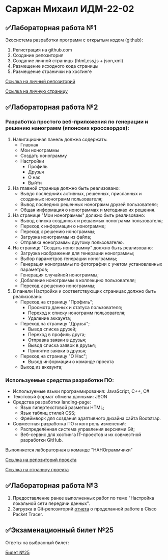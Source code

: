 # Саржан Михаил ИДМ-22-02

## ✅Лабораторная работа №1
Экосистема разработки программ с открытым кодом (github):
1. Регистрация на github.com
2. Создание репозитория
3. Создание личной страницы (html,css,js + json,xml)
4. Размещение исходного кода страницы
5. Размещение странички на хостинге

[Ссылка на личный репозиторий](https://github.com/SarmiAnsim/SarmiAnsim.github.io)

[Ссылка на личную страницу](https://sarmiansim.github.io)

## ✅Лабораторная работа №2

### Разработка простого веб-приложения по генерации и решению нанограмм (японских кроссвордов):

1. Навигационная панель должна содержать:
    - Главная
    - Мои нонограммы
    - Создать нонограмму
    - Настройки
        - Профиль
        - Друзья
        - О нас
        - Выйти
2. На главной странице должно быть реализовано:
    - Вывдо последнийх активных, решенных, присланных и созданных нонограмм пользователя;
    - Вывод последних решенных нонограмм друзей пользователя;
    - Общая информация о нонограммах и методиках их решения.
3. На странице "Мои нонограммы" должно быть реализовано:
    - Вывод списка созданных и решаемых нонограмм пользователя;
    - Переход к информации о нонограмме;
    - Переход к решению нонограммы;
    - Загрузка нонограммы из файла;
    - Отправка нонограммы другому пользователю.
4. На странице "Создать нонограмму" должно быть реализовано:
    - Загрузка изображения для генерации нонограммы;
    - Выбор параметров генерации нонограммы;
    - Генерация нонограммы по фотографии с учетом установленных параметров;
    - Генерация случайной нонограммы;
    - Добаление нонограммы в коллекцию пользователя;
    - Переход к решению нонограммы;
5. В панели Настройки и соответствующих страницах должно быть реализовано:
    - Переход на страницу "Профиль";
        - Просмотр данных и статуса пользователя;
        - Переход к списку нонограмм пользователя;
        - Удаление аккаунта;
    - Переход на страницу "Друзья";
       - Вывод списка друзей;
       - Переход в профиль друга;
       - Отправка заявки в друзья;
       - Вывод списка заявок в друзья;
       - Принятие заявки в друзья;
    - Переход на страницу "О Нас";
       - Вывод информации о команде проекта
    - Выход из аккаунта;

### Используемые средства разработки ПО:

- Используемые языки программирования: JavaScript, C++, C#
- Текстовый формат обмена данными: JSON
- Средства разработки landing-page:
    - Язык гипертекстовой разметки HTML;
    - Язык таблиц стилей CSS;
    - Фреймворк для создания адаптивного дизайна сайта Bootstrap.
- Совместная разработка ПО и контроль изменений:
    - Распределённая система управления версиями Git;
    - Веб-сервис для хостинга IT-проектов и их совместной разработки GitHub.

Выполняется лабораторная в команде "НАНОграммчики"

[Ссылка на репозиторий проекта](https://github.com/SarmiAnsim/ITLabs)

[Ссылка на страницу проекта](https://sarmiansim.github.io/ITLabs/)
## ✅Лабораторная работа №3
1. Предоставление ранее выполненных работ по теме "Настройка локальной сети передачи данных".
2. Загрузка в Git-репозиторий [отчета](https://sarmiansim.github.io/ИДБ-18-02_Саржан_ЛР2.pdf) о проделанной работе в Cisco Packet Tracer.

## ✅Экзаменационный билет №25
Ответы на выбранный билет:

[Билет №25](https://github.com/stankin/inet-2022/wiki/exam25)
